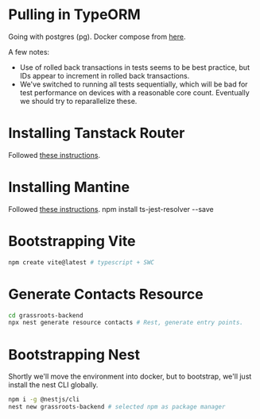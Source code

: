# Pulling in TypeORM

Going with postgres (pg).
Docker compose from [here](https://hub.docker.com/_/postgres).

A few notes:

- Use of rolled back transactions in tests seems to be best practice, but IDs appear to increment in rolled back transactions.
- We've switched to running all tests sequentially, which will be bad for test performance on devices with a reasonable core count. Eventually we should try to reparallelize these.

# Installing Tanstack Router

Followed [these instructions](https://tanstack.com/router/latest/docs/framework/react/quick-start).

# Installing Mantine

Followed [these instructions](https://mantine.dev/guides/vite/).
npm install ts-jest-resolver --save

# Bootstrapping Vite

```sh
npm create vite@latest # typescript + SWC
```

# Generate Contacts Resource

```sh
cd grassroots-backend
npx nest generate resource contacts # Rest, generate entry points.
```

# Bootstrapping Nest

Shortly we'll move the environment into docker, but to bootstrap, we'll just install the nest CLI globally.

```sh
npm i -g @nestjs/cli
nest new grassroots-backend # selected npm as package manager
```
